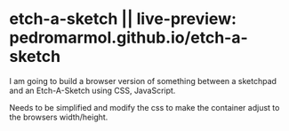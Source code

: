# etch-a-sketch || live-preview: pedromarmol.github.io/etch-a-sketch

I am going to build a browser version of something between a sketchpad and an Etch-A-Sketch using CSS, JavaScript.

Needs to be simplified and modify the css to make the container adjust to the browsers width/height.

